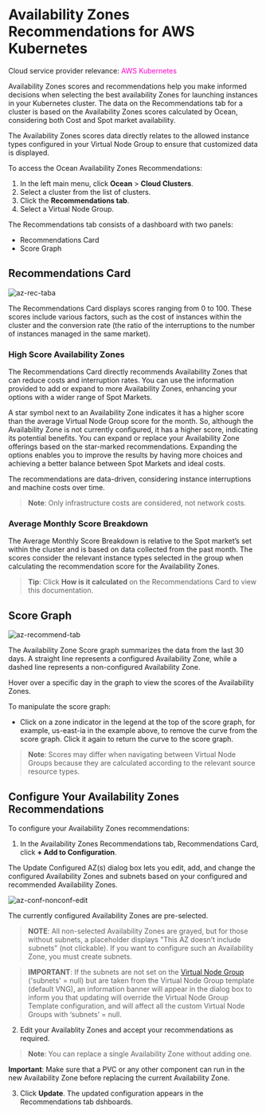 #  Availability Zones Recommendations for AWS Kubernetes

Cloud service provider relevance: <font color="#FC01CC">AWS Kubernetes</font>  

Availability Zones scores and recommendations help you make informed decisions when selecting the best availability Zones for launching instances in your Kubernetes cluster. The data on the Recommendations tab for a cluster is based on the Availability Zones scores calculated by Ocean, considering both Cost and Spot market availability. 

The Availability Zones scores data directly relates to the allowed instance types configured in your Virtual Node Group to ensure that customized data is displayed.

To access the Ocean Availability Zones Recommendations:

1.  In the left main menu, click **Ocean** > **Cloud Clusters**.
2.  Select a cluster from the list of clusters.
3.  Click the **Recommendations tab**.
4.  Select a Virtual Node Group.

The Recommendations tab consists of a dashboard with two panels:
*  Recommendations Card
*  Score Graph 

##  Recommendations Card

![az-rec-taba](https://github.com/spotinst/help/assets/159915991/7e1d2fd2-8c14-4814-a3ee-651866762592)

The Recommendations Card displays scores ranging from 0 to 100. These scores include various factors, such as the cost of instances within the cluster and the conversion rate (the ratio of the interruptions to the number of instances managed in the same market).

###  High Score Availability Zones

The Recommendations Card directly recommends Availability Zones that can reduce costs and interruption rates. You can use the information provided to add or expand to more Availability Zones, enhancing your options with a wider range of Spot Markets.

A star symbol next to an Availability Zone indicates it has a higher score than the average Virtual Node Group score for the month. So, although the Availability Zone is not currently configured, it has a higher score, indicating its potential benefits. You can expand or replace your Availability Zone offerings based on the star-marked recommendations. Expanding the options enables you to improve the results by having more choices and achieving a better balance between Spot Markets and ideal costs.

The recommendations are data-driven, considering instance interruptions and machine costs over time.

>**Note**: Only infrastructure costs are considered, not network costs.

###  Average Monthly Score Breakdown

The Average Monthly Score Breakdown is relative to the Spot market’s set within the cluster and is based on data collected from the past month. The scores consider the relevant instance types selected in the group when calculating the recommendation score for the Availability Zones.

>**Tip**: Click **How is it calculated** on the Recommendations Card to view this documentation.

##  Score Graph

![az-recommend-tab](https://github.com/spotinst/help/assets/159915991/0e761f12-135d-415c-8c91-eb131d212696)

The Availability Zone Score graph summarizes the data from the last 30 days. A straight line represents a configured Availability Zone, while a dashed line represents a non-configured Availability Zone. 

Hover over a specific day in the graph to view the scores of the Availability Zones.

To manipulate the score graph:

*  Click on a zone indicator in the legend at the top of the score graph, for example, us-east-ia  in the example above, to remove the curve from the score graph. Click it again to return the curve to the score graph. 

>**Note**: Scores may differ when navigating between Virtual Node Groups because they are calculated according to the relevant source resource types.

##  Configure Your Availability Zones Recommendations

To configure your Availability Zones recommendations:

1.  In the Availability Zones Recommendations tab, Recommendations Card, click **+ Add to Configuration**.

The Update Configured AZ(s) dialog box lets you edit, add, and change the configured Availability Zones and subnets based on your configured and recommended Availability Zones.

![az-conf-nonconf-edit](https://github.com/spotinst/help/assets/159915991/34f49210-a6fb-4ae4-8d75-edf46c71684e)

The currently configured Availability Zones are pre-selected.

>**NOTE**: All non-selected Availability Zones are grayed, but for those without subnets, a placeholder displays "This AZ doesn’t include subnets" (not clickable). If you want to configure such an Availability Zone, you must create subnets.

>**IMPORTANT**: If the subnets are not set on the [Virtual Node Group](https://docs.spot.io/ocean/tutorials/manage-virtual-node-groups) ('subnets' = null) but are taken from the Virtual Node Group template (default VNG), an information banner will appear in the dialog box to inform you that updating will override the Virtual Node Group Template configuration, and will affect all the custom Virtual Node Groups with ‘subnets’ = null.

2.  Edit your Availablity Zones and accept your recommendations as required.

>**Note**: You can replace a single Availability Zone without adding one.

**Important**:   Make sure that a PVC or any other component can run in the new Availability Zone before replacing the current Availability Zone.

3.  Click **Update**. The updated configuration appears in the Recommendations tab dshboards.




